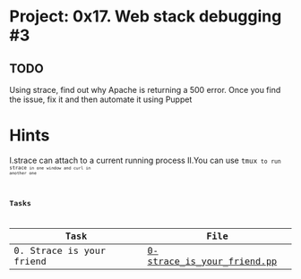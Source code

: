 # Project: 0x17. Web stack debugging #3

## TODO
Using strace, find out why Apache is returning a 500 error. Once you find the issue, fix it and then automate it using Puppet

# Hints
I.strace can attach to a current running process
II.You can use <code>tmux<code> to run <code>strace<code> in one window and curl in another one

## Tasks

| Task | File |
| ---- | ---- |
| 0. Strace is your friend | [0-strace_is_your_friend.pp](./0-strace_is_your_friend.pp) |